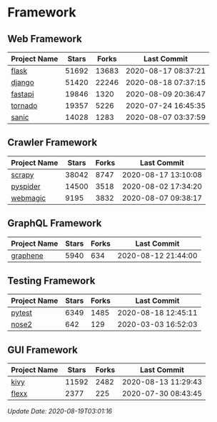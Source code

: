# Framework

## Web Framework

| Project Name | Stars | Forks | Last Commit |
| ------------ | ----- | ----- | ----------- |
| [flask](https://github.com/pallets/flask) | 51692 | 13683 | 2020-08-17 08:37:21 |
| [django](https://github.com/django/django) | 51420 | 22246 | 2020-08-18 07:37:15 |
| [fastapi](https://github.com/tiangolo/fastapi) | 19846 | 1320 | 2020-08-09 20:36:47 |
| [tornado](https://github.com/tornadoweb/tornado) | 19357 | 5226 | 2020-07-24 16:45:35 |
| [sanic](https://github.com/huge-success/sanic) | 14028 | 1283 | 2020-08-07 03:37:59 |

## Crawler Framework

| Project Name | Stars | Forks | Last Commit |
| ------------ | ----- | ----- | ----------- |
| [scrapy](https://github.com/scrapy/scrapy) | 38042 | 8747 | 2020-08-17 13:10:08 |
| [pyspider](https://github.com/binux/pyspider) | 14500 | 3518 | 2020-08-02 17:34:20 |
| [webmagic](https://github.com/code4craft/webmagic) | 9195 | 3832 | 2020-08-07 09:38:17 |

## GraphQL Framework

| Project Name | Stars | Forks | Last Commit |
| ------------ | ----- | ----- | ----------- |
| [graphene](https://github.com/graphql-python/graphene) | 5940 | 634 | 2020-08-12 21:44:00 |

## Testing Framework

| Project Name | Stars | Forks | Last Commit |
| ------------ | ----- | ----- | ----------- |
| [pytest](https://github.com/pytest-dev/pytest) | 6349 | 1485 | 2020-08-18 12:45:11 |
| [nose2](https://github.com/nose-devs/nose2) | 642 | 129 | 2020-03-03 16:52:03 |

## GUI Framework

| Project Name | Stars | Forks | Last Commit |
| ------------ | ----- | ----- | ----------- |
| [kivy](https://github.com/kivy/kivy) | 11592 | 2482 | 2020-08-13 11:29:43 |
| [flexx](https://github.com/flexxui/flexx) | 2377 | 225 | 2020-07-30 08:43:45 |

*Update Date: 2020-08-19T03:01:16*